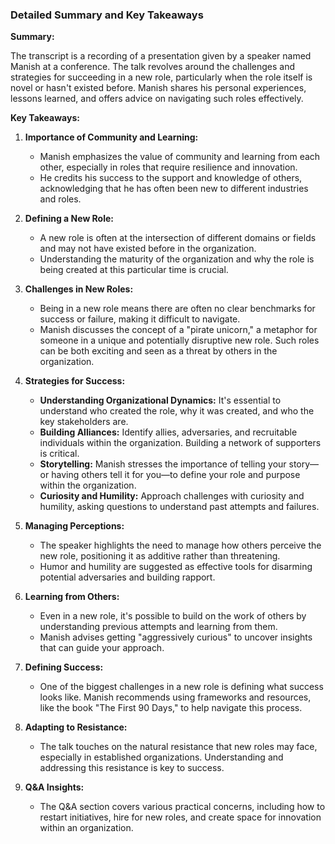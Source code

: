### Detailed Summary and Key Takeaways

**Summary:**

The transcript is a recording of a presentation given by a speaker named Manish at a conference. The talk revolves around the challenges and strategies for succeeding in a new role, particularly when the role itself is novel or hasn't existed before. Manish shares his personal experiences, lessons learned, and offers advice on navigating such roles effectively.

**Key Takeaways:**

1. **Importance of Community and Learning:**
   - Manish emphasizes the value of community and learning from each other, especially in roles that require resilience and innovation.
   - He credits his success to the support and knowledge of others, acknowledging that he has often been new to different industries and roles.

2. **Defining a New Role:**
   - A new role is often at the intersection of different domains or fields and may not have existed before in the organization.
   - Understanding the maturity of the organization and why the role is being created at this particular time is crucial.

3. **Challenges in New Roles:**
   - Being in a new role means there are often no clear benchmarks for success or failure, making it difficult to navigate.
   - Manish discusses the concept of a "pirate unicorn," a metaphor for someone in a unique and potentially disruptive new role. Such roles can be both exciting and seen as a threat by others in the organization.

4. **Strategies for Success:**
   - **Understanding Organizational Dynamics:** It's essential to understand who created the role, why it was created, and who the key stakeholders are.
   - **Building Alliances:** Identify allies, adversaries, and recruitable individuals within the organization. Building a network of supporters is critical.
   - **Storytelling:** Manish stresses the importance of telling your story—or having others tell it for you—to define your role and purpose within the organization.
   - **Curiosity and Humility:** Approach challenges with curiosity and humility, asking questions to understand past attempts and failures.

5. **Managing Perceptions:**
   - The speaker highlights the need to manage how others perceive the new role, positioning it as additive rather than threatening.
   - Humor and humility are suggested as effective tools for disarming potential adversaries and building rapport.

6. **Learning from Others:**
   - Even in a new role, it's possible to build on the work of others by understanding previous attempts and learning from them.
   - Manish advises getting "aggressively curious" to uncover insights that can guide your approach.

7. **Defining Success:**
   - One of the biggest challenges in a new role is defining what success looks like. Manish recommends using frameworks and resources, like the book "The First 90 Days," to help navigate this process.

8. **Adapting to Resistance:**
   - The talk touches on the natural resistance that new roles may face, especially in established organizations. Understanding and addressing this resistance is key to success.

9. **Q&A Insights:**
   - The Q&A section covers various practical concerns, including how to restart initiatives, hire for new roles, and create space for innovation within an organization.

